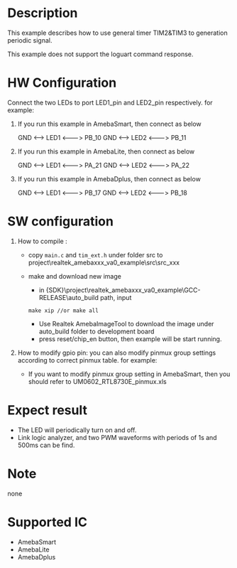 # Description
This example describes how to use general timer TIM2&TIM3 to generation periodic signal.

This example does not support the loguart command response.

# HW Configuration
  Connect the two LEDs to port LED1_pin and LED2_pin respectively.
  for example:
1. If you run this example in AmebaSmart, then connect as below

	GND <--> LED1 <---> PB_10
	GND <--> LED2 <---> PB_11
2. If you run this example in AmebaLite, then connect as below

	GND <--> LED1 <---> PA_21
	GND <--> LED2 <---> PA_22
3. If you run this example in AmebaDplus, then connect as below

	GND <--> LED1 <---> PB_17
	GND <--> LED2 <---> PB_18

# SW configuration
1. How to compile :
   - copy `main.c` and `tim_ext.h` under folder src to project\realtek_amebaxxx_va0_example\src\src_xxx
   
   - make and download new image
   
     - in {SDK}\project\realtek_amebaxxx_va0_example\GCC-RELEASE\auto_build path, input
   
     ```shell
     make xip //or make all
     ```
   
     - Use Realtek AmebaImageTool to download the image under auto_build folder to development board
     - press reset/chip_en button, then example will be start running.
   
2. How to modify gpio pin:
    you can also modify pinmux group settings according to correct pinmux table. for example: 
   - If you want to modify pinmux group setting in AmebaSmart, then you should refer to UM0602_RTL8730E_pinmux.xls

# Expect result

  - The LED will periodically turn on and off.
  - Link logic analyzer, and two PWM waveforms with periods of 1s and 500ms can be find.

# Note
  none

# Supported IC
  - AmebaSmart
  - AmebaLite
  - AmebaDplus